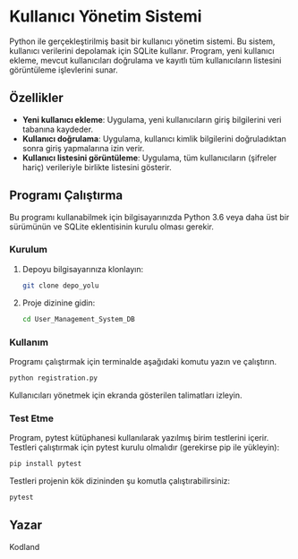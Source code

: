 # Kullanıcı Yönetim Sistemi

Python ile gerçekleştirilmiş basit bir kullanıcı yönetim sistemi. Bu sistem, kullanıcı verilerini depolamak için SQLite kullanır. Program, yeni kullanıcı ekleme, mevcut kullanıcıları doğrulama ve kayıtlı tüm kullanıcıların listesini görüntüleme işlevlerini sunar.

## Özellikler

- **Yeni kullanıcı ekleme**: Uygulama, yeni kullanıcıların giriş bilgilerini veri tabanına kaydeder.
- **Kullanıcı doğrulama**: Uygulama, kullanıcı kimlik bilgilerini doğruladıktan sonra giriş yapmalarına izin verir.
- **Kullanıcı listesini görüntüleme**: Uygulama, tüm kullanıcıların (şifreler hariç) verileriyle birlikte listesini gösterir.

## Programı Çalıştırma

Bu programı kullanabilmek için bilgisayarınızda Python 3.6 veya daha üst bir sürümünün ve SQLite eklentisinin kurulu olması gerekir.

### Kurulum

1. Depoyu bilgisayarınıza klonlayın:
    ```bash
    git clone depo_yolu
    ```
2. Proje dizinine gidin:
    ```bash
    cd User_Management_System_DB
    ```

### Kullanım

Programı çalıştırmak için terminalde aşağıdaki komutu yazın ve çalıştırın.
```bash
python registration.py
```
Kullanıcıları yönetmek için ekranda gösterilen talimatları izleyin.

### Test Etme

Program, pytest kütüphanesi kullanılarak yazılmış birim testlerini içerir. Testleri çalıştırmak için pytest kurulu olmalıdır (gerekirse pip ile yükleyin):
```bash
pip install pytest
```

Testleri projenin kök dizininden şu komutla çalıştırabilirsiniz:
```bash
pytest
```
## Yazar

Kodland
